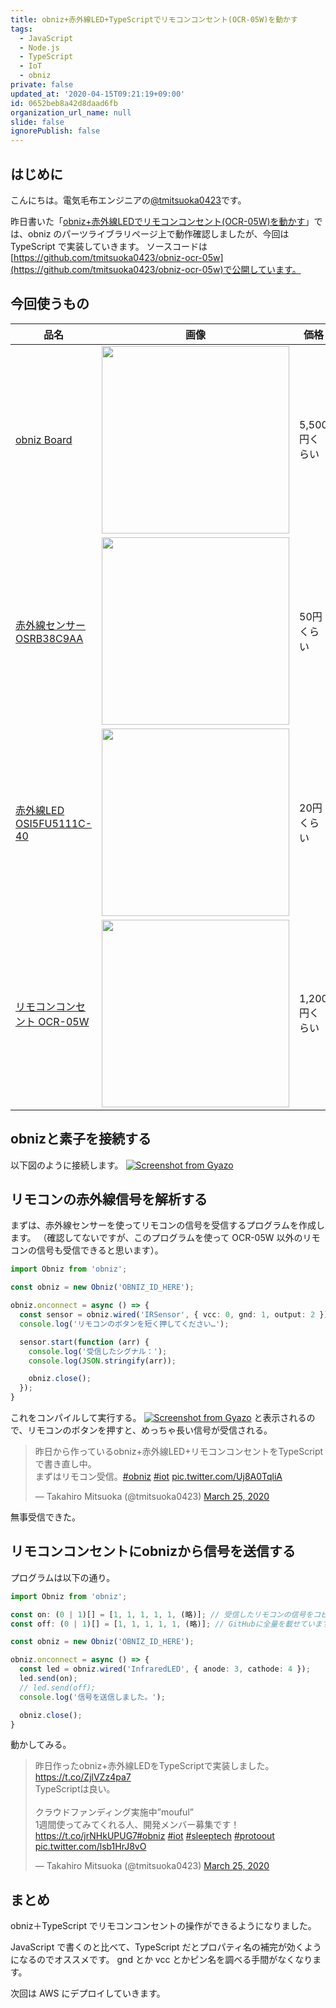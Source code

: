 ```yaml
---
title: obniz+赤外線LED+TypeScriptでリモコンコンセント(OCR-05W)を動かす
tags:
  - JavaScript
  - Node.js
  - TypeScript
  - IoT
  - obniz
private: false
updated_at: '2020-04-15T09:21:19+09:00'
id: 0652beb8a42d8daad6fb
organization_url_name: null
slide: false
ignorePublish: false
---
```

## はじめに

こんにちは。電気毛布エンジニアの[@tmitsuoka0423](https://twitter.com/tmitsuoka0423)です。

昨日書いた「[obniz+赤外線LEDでリモコンコンセント(OCR-05W)を動かす](https://qiita.com/tmisuoka0423/items/ac84514454857d157c60)」では、obniz のパーツライブラリページ上で動作確認しましたが、今回は TypeScript で実装していきます。
ソースコードは[https://github.com/tmitsuoka0423/obniz-ocr-05w](https://github.com/tmitsuoka0423/obniz-ocr-05w)で公開しています。

## 今回使うもの

| 品名 | 画像 | 価格 |
| --- | --- | --- |
| [obniz Board](https://obniz.myshopify.com/collections/devices/products/obniz) | <img src="https://qiita-image-store.s3.ap-northeast-1.amazonaws.com/0/90087/19de797a-5105-21bc-8cc6-59c78da8d807.png" width="300"> | 5,500円くらい |
| [赤外線センサー OSRB38C9AA](http://akizukidenshi.com/catalog/g/gI-04659/) | <img src="https://qiita-image-store.s3.ap-northeast-1.amazonaws.com/0/90087/2224085f-2ad5-f4f5-e9ba-9d550a740a16.png" width="300"> | 50円くらい |
| [赤外線LED OSI5FU5111C-40](http://akizukidenshi.com/catalog/g/gI-03261/) | <img src="https://qiita-image-store.s3.ap-northeast-1.amazonaws.com/0/90087/c34ab511-18e3-748a-58c4-16f5ea6820fa.png" width="300"> | 20円くらい |
| [リモコンコンセント OCR-05W](https://www.amazon.co.jp/%E9%9B%BB%E6%A9%9F%E5%99%A8%E5%85%B7%E5%B0%82%E7%94%A8-%E3%83%AA%E3%83%A2%E3%82%B3%E3%83%B3%E3%82%B3%E3%83%B3%E3%82%BB%E3%83%B3%E3%83%88-%E5%93%81%E7%95%AA-07-8251-OCR-05W/dp/B01ABMGGQ8/ref=sr_1_fkmr0_2?__mk_ja_JP=%E3%82%AB%E3%82%BF%E3%82%AB%E3%83%8A&keywords=cor-05W&qid=1585031707&sr=8-2-fkmr0) | <img src="https://qiita-image-store.s3.ap-northeast-1.amazonaws.com/0/90087/001869d6-8bd2-dbc0-0593-212fe426207f.png" width="300"> | 1,200円くらい |

## obnizと素子を接続する

以下図のように接続します。
[![Screenshot from Gyazo](https://gyazo.com/f2085e2251e28d0b01763674e64e3d8e/raw)](https://gyazo.com/f2085e2251e28d0b01763674e64e3d8e)

## リモコンの赤外線信号を解析する

まずは、赤外線センサーを使ってリモコンの信号を受信するプログラムを作成します。
（確認してないですが、このプログラムを使って OCR-05W 以外のリモコンの信号も受信できると思います）。

```typescript:receive.ts
import Obniz from 'obniz';

const obniz = new Obniz('OBNIZ_ID_HERE');

obniz.onconnect = async () => {
  const sensor = obniz.wired('IRSensor', { vcc: 0, gnd: 1, output: 2 });
  console.log('リモコンのボタンを短く押してください…');

  sensor.start(function (arr) {
    console.log('受信したシグナル：');
    console.log(JSON.stringify(arr));

    obniz.close();
  });
}
```

これをコンパイルして実行する。
[![Screenshot from Gyazo](https://gyazo.com/2380c2b8b897e69486eafd6548df2119/raw)](https://gyazo.com/2380c2b8b897e69486eafd6548df2119)
と表示されるので、リモコンのボタンを押すと、めっちゃ長い信号が受信される。

<blockquote class="twitter-tweet"><p lang="ja" dir="ltr">昨日から作っているobniz+赤外線LED+リモコンコンセントをTypeScriptで書き直し中。<br>まずはリモコン受信。<a href="https://twitter.com/hashtag/obniz?src=hash&amp;ref_src=twsrc%5Etfw">#obniz</a> <a href="https://twitter.com/hashtag/iot?src=hash&amp;ref_src=twsrc%5Etfw">#iot</a> <a href="https://t.co/Uj8A0TqliA">pic.twitter.com/Uj8A0TqliA</a></p>&mdash; Takahiro Mitsuoka (@tmitsuoka0423) <a href="https://twitter.com/tmitsuoka0423/status/1242659511157972997?ref_src=twsrc%5Etfw">March 25, 2020</a></blockquote> <script async src="https://platform.twitter.com/widgets.js" charset="utf-8"></script>

無事受信できた。

## リモコンコンセントにobnizから信号を送信する

プログラムは以下の通り。

```typescript:send.ts
import Obniz from 'obniz';

const on: (0 | 1)[] = [1, 1, 1, 1, 1, (略)]; // 受信したリモコンの信号をコピペする。
const off: (0 | 1)[] = [1, 1, 1, 1, 1, (略)]; // GitHubに全量を載せています。

const obniz = new Obniz('OBNIZ_ID_HERE');

obniz.onconnect = async () => {
  const led = obniz.wired('InfraredLED', { anode: 3, cathode: 4 });
  led.send(on);
  // led.send(off);
  console.log('信号を送信しました。');

  obniz.close();
}
```

動かしてみる。

<blockquote class="twitter-tweet"><p lang="ja" dir="ltr">昨日作ったobniz+赤外線LEDをTypeScriptで実装しました。<a href="https://t.co/ZjlVZz4pa7">https://t.co/ZjlVZz4pa7</a><br>TypeScriptは良い。<br><br>クラウドファンディング実施中”mouful”<br>1週間使ってみてくれる人、開発メンバー募集です！<a href="https://t.co/jrNHkUPUG7">https://t.co/jrNHkUPUG7</a><a href="https://twitter.com/hashtag/obniz?src=hash&amp;ref_src=twsrc%5Etfw">#obniz</a> <a href="https://twitter.com/hashtag/iot?src=hash&amp;ref_src=twsrc%5Etfw">#iot</a> <a href="https://twitter.com/hashtag/sleeptech?src=hash&amp;ref_src=twsrc%5Etfw">#sleeptech</a> <a href="https://twitter.com/hashtag/protoout?src=hash&amp;ref_src=twsrc%5Etfw">#protoout</a> <a href="https://t.co/lsb1HrJ8vO">pic.twitter.com/lsb1HrJ8vO</a></p>&mdash; Takahiro Mitsuoka (@tmitsuoka0423) <a href="https://twitter.com/tmitsuoka0423/status/1242668356118798336?ref_src=twsrc%5Etfw">March 25, 2020</a></blockquote> <script async src="https://platform.twitter.com/widgets.js" charset="utf-8"></script>

## まとめ

obniz＋TypeScript でリモコンコンセントの操作ができるようになりました。

JavaScript で書くのと比べて、TypeScript だとプロパティ名の補完が効くようになるのでオススメです。
gnd とか vcc とかピン名を調べる手間がなくなります。

次回は AWS にデプロイしていきます。
